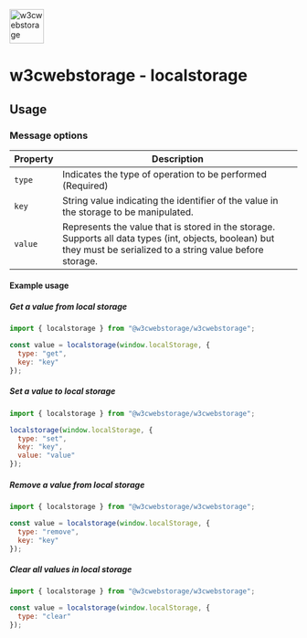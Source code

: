 <a href="https://github.com/w3cwebstorage/w3cwebstorage" target="__blank"><img alt="w3cwebstorage" src="https://github.com/w3cwebstorage/w3cwebstorage/blob/3837597d61164184702430d38bb906df546e4424/logo.svg" width="60" /></a>

# w3cwebstorage - localstorage

## Usage

### Message options

| Property | Description                                                                                                                                                       |
| -------- | ----------------------------------------------------------------------------------------------------------------------------------------------------------------- |
| `type`   | Indicates the type of operation to be performed (Required)                                                                                                        |
| `key`    | String value indicating the identifier of the value in the storage to be manipulated.                                                                             |
| `value`  | Represents the value that is stored in the storage. Supports all data types (int, objects, boolean) but they must be serialized to a string value before storage. |

#### Example usage

##### Get a value from local storage

```js
import { localstorage } from "@w3cwebstorage/w3cwebstorage";

const value = localstorage(window.localStorage, {
  type: "get",
  key: "key"
});
```

##### Set a value to local storage

```js
import { localstorage } from "@w3cwebstorage/w3cwebstorage";

localstorage(window.localStorage, {
  type: "set",
  key: "key",
  value: "value"
});
```

##### Remove a value from local storage

```js
import { localstorage } from "@w3cwebstorage/w3cwebstorage";

const value = localstorage(window.localStorage, {
  type: "remove",
  key: "key"
});
```

##### Clear all values in local storage

```js
import { localstorage } from "@w3cwebstorage/w3cwebstorage";

const value = localstorage(window.localStorage, {
  type: "clear"
});
```
